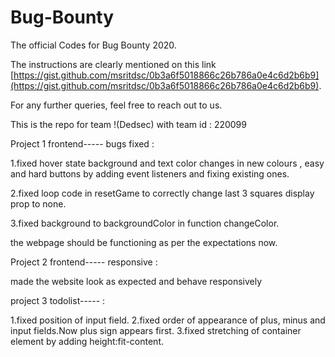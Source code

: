 # Bug-Bounty
The official Codes for Bug Bounty 2020.

The instructions are clearly mentioned on this link [https://gist.github.com/msritdsc/0b3a6f5018866c26b786a0e4c6d2b6b9](https://gist.github.com/msritdsc/0b3a6f5018866c26b786a0e4c6d2b6b9).

For any further queries, feel free to reach out to us.

This is the repo for team !(Dedsec) with team id : 220099

Project 1 frontend----- bugs fixed :

1.fixed hover state background and text color changes in new colours , easy and hard buttons by adding event listeners and fixing existing ones.

2.fixed loop code in resetGame to correctly change last 3 squares display prop to none.

3.fixed background to backgroundColor in function changeColor.

the webpage should be functioning as per the expectations now.

Project 2 frontend----- responsive :

made the website look as expected and behave responsively


project 3 todolist----- :

1.fixed position of input field.
2.fixed order of appearance of plus, minus and input fields.Now plus sign appears first.
3.fixed stretching of container element by adding height:fit-content.
